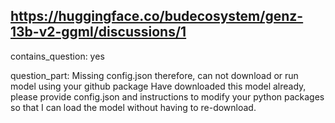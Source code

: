 ## https://huggingface.co/budecosystem/genz-13b-v2-ggml/discussions/1

contains_question: yes

question_part: Missing config.json therefore, can not download or run model using your github package
Have downloaded this model already, please provide config.json  and instructions to modify your python packages so that I can load the model without having to re-download.